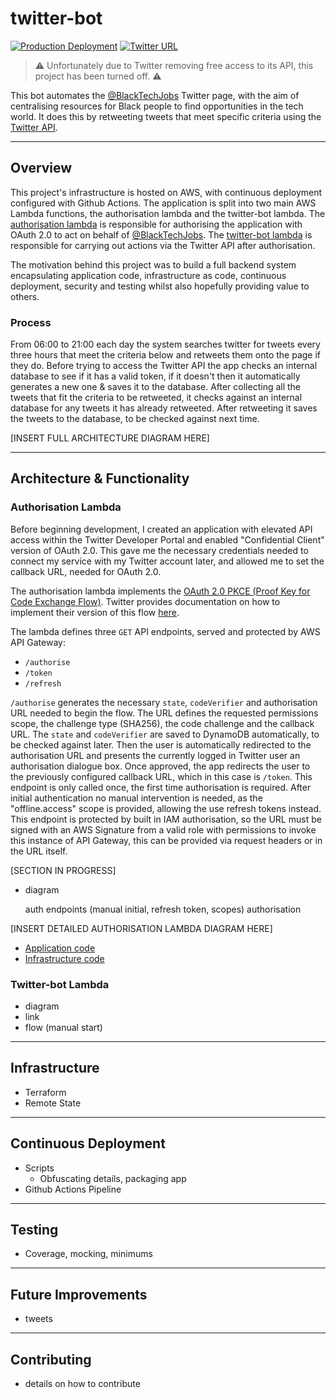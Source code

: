 # twitter-bot

[![Production Deployment][circleci-badge]][production-deployment] [![Twitter URL][twitter-badge]][twitter-profile]

> :warning: Unfortunately due to Twitter removing free access to its API, this project has been turned off. :warning:

This bot automates the [@BlackTechJobs][twitter-profile] Twitter page, with the aim of centralising resources for Black people to find opportunities in the tech world. It does this by retweeting tweets that meet specific criteria using the [Twitter API][twitter-api].

---

## Overview

This project's infrastructure is hosted on AWS, with continuous deployment configured with Github Actions. The application is split into two main AWS Lambda functions, the authorisation lambda and the twitter-bot lambda. The [authorisation lambda](#authorisation-lambda) is responsible for authorising the application with OAuth 2.0 to act on behalf of [@BlackTechJobs][twitter-profile]. The [twitter-bot lambda](#twitter-bot-lambda) is responsible for carrying out actions via the Twitter API after authorisation.

The motivation behind this project was to build a full backend system encapsulating application code, infrastructure as code, continuous deployment, security and testing whilst also hopefully providing value to others.

### Process

From 06:00 to 21:00 each day the system searches twitter for tweets every three hours that meet the criteria below and retweets them onto the page if they do. Before trying to access the Twitter API the app checks an internal database to see if it has a valid token, if it doesn't then it automatically generates a new one & saves it to the database. After collecting all the tweets that fit the criteria to be retweeted, it checks against an internal database for any tweets it has already retweeted. After retweeting it saves the tweets to the database, to be checked against next time.

[INSERT FULL ARCHITECTURE DIAGRAM HERE]

---

## Architecture & Functionality

### Authorisation Lambda

Before beginning development, I created an application with elevated API access within the Twitter Developer Portal and enabled "Confidential Client" version of OAuth 2.0. This gave me the necessary credentials needed to connect my service with my Twitter account later, and allowed me to set the callback URL, needed for OAuth 2.0.

The authorisation lambda implements the [OAuth 2.0 PKCE (Proof Key for Code Exchange Flow)][pkce]. Twitter provides documentation on how to implement their version of this flow [here][twitter-oauth].

The lambda defines three `GET` API endpoints, served and protected by AWS API Gateway:

- `/authorise`
- `/token`
- `/refresh`

`/authorise` generates the necessary `state`, `codeVerifier` and authorisation URL needed to begin the flow. The URL defines the requested permissions scope, the challenge type (SHA256), the code challenge and the callback URL. The `state` and `codeVerifier` are saved to DynamoDB automatically, to be checked against later. Then the user is automatically redirected to the authorisation URL and presents the currently logged in Twitter user an authorisation dialogue box. Once approved, the app redirects the user to the previously configured callback URL, which in this case is `/token`. This endpoint is only called once, the first time authorisation is required. After initial authentication no manual intervention is needed, as the "offline.access" scope is provided, allowing the use refresh tokens instead. This endpoint is protected by built in IAM authorisation, so the URL must be signed with an AWS Signature from a valid role with permissions to invoke this instance of API Gateway, this can be provided via request headers or in the URL itself.

[SECTION IN PROGRESS]

- diagram

  auth endpoints (manual initial, refresh token, scopes)
  authorisation

[INSERT DETAILED AUTHORISATION LAMBDA DIAGRAM HERE]

- [Application code][auth-app-code]
- [Infrastructure code][auth-infra-code]

### Twitter-bot Lambda

- diagram
- link
- flow (manual start)

---

## Infrastructure

- Terraform
- Remote State

---

## Continuous Deployment

- Scripts
  - Obfuscating details, packaging app
- Github Actions Pipeline

---

## Testing

- Coverage, mocking, minimums

---

## Future Improvements

- tweets

---

## Contributing

- details on how to contribute

[circleci-badge]: https://github.com/MugishaU/twitter-bot/actions/workflows/deploy.yml/badge.svg?branch=main
[production-deployment]: https://github.com/MugishaU/twitter-bot/actions/workflows/deploy.yml
[twitter-api]: https://developer.twitter.com/en/docs/twitter-api
[twitter-profile]: https://twitter.com/BlackTechJobs
[twitter-badge]: https://img.shields.io/twitter/url.svg?label=Follow%20%40BlackTechJobs&style=social&url=https%3A%2F%2Ftwitter.com%2FBlackTechJobs
[auth-app-code]: ./src/authorisation-lambda
[auth-infra-code]: ./terraform/modules/authorisation-lambda
[twitter-app-code]: ./src/twitter-bot-lambda
[twitter-infra-code]: ./terraform/modules/twitter-bot-lambda/
[pkce]: https://www.oauth.com/oauth2-servers/pkce/
[twitter-oauth]: https://developer.twitter.com/en/docs/authentication/oauth-2-0/authorization-code
